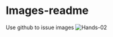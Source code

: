 # Images-readme
Use github to issue images
![Hands-02](https://user-images.githubusercontent.com/47231797/94216162-91eb8380-fe93-11ea-97e7-87e443478e7f.png)
